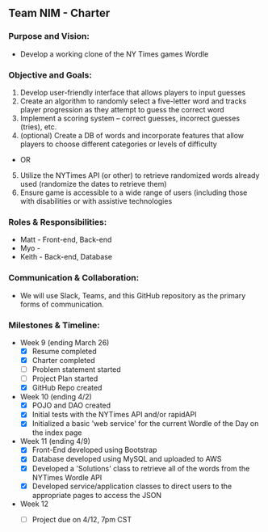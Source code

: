 ## Team NIM - Charter

### Purpose and Vision:

- Develop a working clone of the NY Times games Wordle

### Objective and Goals:

1. Develop user-friendly interface that allows players to input guesses
2. Create an algorithm to randomly select a five-letter word and tracks player progression as they attempt to guess the correct word
3. Implement a scoring system – correct guesses, incorrect guesses (tries), etc.
4. (optional) Create a DB of words and incorporate features that allow players to choose different categories or levels of difficulty
  - OR
5. Utilize the NYTimes API (or other) to retrieve randomized words already used (randomize the dates to retrieve them)
6. Ensure game is accessible to a wide range of users (including those with disabilities or with assistive technologies

### Roles & Responsibilities:

- Matt - Front-end, Back-end 
- Myo - 
- Keith - Back-end, Database

### Communication & Collaboration:

- We will use Slack, Teams, and this GitHub repository as the primary forms of communication.

### Milestones & Timeline:

- Week 9 (ending March 26)
    - [x] Resume completed
    - [x] Charter completed
    - [ ] Problem statement started
    - [ ] Project Plan started
    - [x] GitHub Repo created
- Week 10 (ending 4/2)
  - [X] POJO and DAO created
  - [X] Initial tests with the NYTimes API and/or rapidAPI
  - [X] Initialized a basic 'web service' for the current Wordle of the Day on the index page   
- Week 11 (ending 4/9)
  - [X] Front-End developed using Bootstrap
  - [X] Database developed using MySQL and uploaded to AWS
  - [X] Developed a 'Solutions' class to retrieve all of the words from the NYTimes Wordle API
  - [X] Developed service/application classes to direct users to the appropriate pages to access the JSON 
- Week 12  
  - [ ] Project due on 4/12, 7pm CST 

 